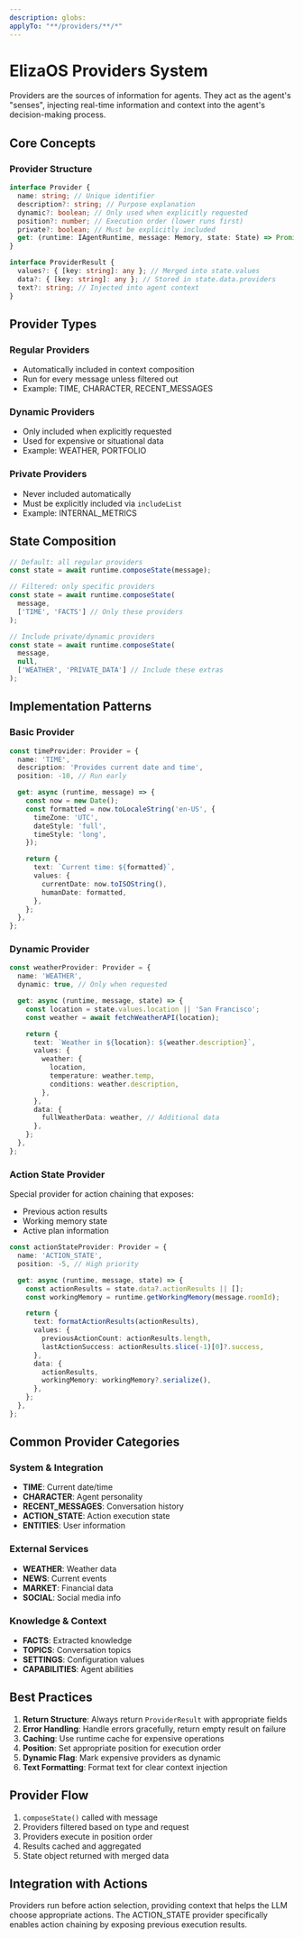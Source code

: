 ```yaml
---
description: globs:
applyTo: "**/providers/**/*"
---
```


# ElizaOS Providers System

Providers are the sources of information for agents. They act as the agent's "senses", injecting real-time information and context into the agent's decision-making process.

## Core Concepts

### Provider Structure

```typescript
interface Provider {
  name: string; // Unique identifier
  description?: string; // Purpose explanation
  dynamic?: boolean; // Only used when explicitly requested
  position?: number; // Execution order (lower runs first)
  private?: boolean; // Must be explicitly included
  get: (runtime: IAgentRuntime, message: Memory, state: State) => Promise<ProviderResult>;
}

interface ProviderResult {
  values?: { [key: string]: any }; // Merged into state.values
  data?: { [key: string]: any }; // Stored in state.data.providers
  text?: string; // Injected into agent context
}
```

## Provider Types

### Regular Providers

- Automatically included in context composition
- Run for every message unless filtered out
- Example: TIME, CHARACTER, RECENT_MESSAGES

### Dynamic Providers

- Only included when explicitly requested
- Used for expensive or situational data
- Example: WEATHER, PORTFOLIO

### Private Providers

- Never included automatically
- Must be explicitly included via `includeList`
- Example: INTERNAL_METRICS

## State Composition

```typescript
// Default: all regular providers
const state = await runtime.composeState(message);

// Filtered: only specific providers
const state = await runtime.composeState(
  message,
  ['TIME', 'FACTS'] // Only these providers
);

// Include private/dynamic providers
const state = await runtime.composeState(
  message,
  null,
  ['WEATHER', 'PRIVATE_DATA'] // Include these extras
);
```

## Implementation Patterns

### Basic Provider

```typescript
const timeProvider: Provider = {
  name: 'TIME',
  description: 'Provides current date and time',
  position: -10, // Run early

  get: async (runtime, message) => {
    const now = new Date();
    const formatted = now.toLocaleString('en-US', {
      timeZone: 'UTC',
      dateStyle: 'full',
      timeStyle: 'long',
    });

    return {
      text: `Current time: ${formatted}`,
      values: {
        currentDate: now.toISOString(),
        humanDate: formatted,
      },
    };
  },
};
```

### Dynamic Provider

```typescript
const weatherProvider: Provider = {
  name: 'WEATHER',
  dynamic: true, // Only when requested

  get: async (runtime, message, state) => {
    const location = state.values.location || 'San Francisco';
    const weather = await fetchWeatherAPI(location);

    return {
      text: `Weather in ${location}: ${weather.description}`,
      values: {
        weather: {
          location,
          temperature: weather.temp,
          conditions: weather.description,
        },
      },
      data: {
        fullWeatherData: weather, // Additional data
      },
    };
  },
};
```

### Action State Provider

Special provider for action chaining that exposes:

- Previous action results
- Working memory state
- Active plan information

```typescript
const actionStateProvider: Provider = {
  name: 'ACTION_STATE',
  position: -5, // High priority

  get: async (runtime, message, state) => {
    const actionResults = state.data?.actionResults || [];
    const workingMemory = runtime.getWorkingMemory(message.roomId);

    return {
      text: formatActionResults(actionResults),
      values: {
        previousActionCount: actionResults.length,
        lastActionSuccess: actionResults.slice(-1)[0]?.success,
      },
      data: {
        actionResults,
        workingMemory: workingMemory?.serialize(),
      },
    };
  },
};
```

## Common Provider Categories

### System & Integration

- **TIME**: Current date/time
- **CHARACTER**: Agent personality
- **RECENT_MESSAGES**: Conversation history
- **ACTION_STATE**: Action execution state
- **ENTITIES**: User information

### External Services

- **WEATHER**: Weather data
- **NEWS**: Current events
- **MARKET**: Financial data
- **SOCIAL**: Social media info

### Knowledge & Context

- **FACTS**: Extracted knowledge
- **TOPICS**: Conversation topics
- **SETTINGS**: Configuration values
- **CAPABILITIES**: Agent abilities

## Best Practices

1. **Return Structure**: Always return `ProviderResult` with appropriate fields
2. **Error Handling**: Handle errors gracefully, return empty result on failure
3. **Caching**: Use runtime cache for expensive operations
4. **Position**: Set appropriate position for execution order
5. **Dynamic Flag**: Mark expensive providers as dynamic
6. **Text Formatting**: Format text for clear context injection

## Provider Flow

1. `composeState()` called with message
2. Providers filtered based on type and request
3. Providers execute in position order
4. Results cached and aggregated
5. State object returned with merged data

## Integration with Actions

Providers run before action selection, providing context that helps the LLM choose appropriate actions. The ACTION_STATE provider specifically enables action chaining by exposing previous execution results.
